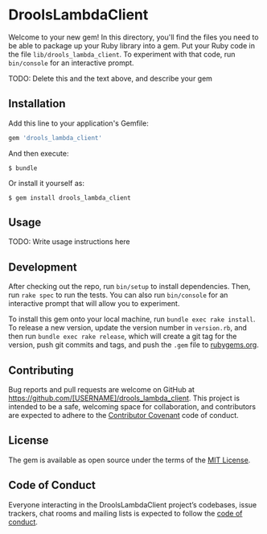 # DroolsLambdaClient

Welcome to your new gem! In this directory, you'll find the files you need to be able to package up your Ruby library into a gem. Put your Ruby code in the file `lib/drools_lambda_client`. To experiment with that code, run `bin/console` for an interactive prompt.

TODO: Delete this and the text above, and describe your gem

## Installation

Add this line to your application's Gemfile:

```ruby
gem 'drools_lambda_client'
```

And then execute:

    $ bundle

Or install it yourself as:

    $ gem install drools_lambda_client

## Usage

TODO: Write usage instructions here

## Development

After checking out the repo, run `bin/setup` to install dependencies. Then, run `rake spec` to run the tests. You can also run `bin/console` for an interactive prompt that will allow you to experiment.

To install this gem onto your local machine, run `bundle exec rake install`. To release a new version, update the version number in `version.rb`, and then run `bundle exec rake release`, which will create a git tag for the version, push git commits and tags, and push the `.gem` file to [rubygems.org](https://rubygems.org).

## Contributing

Bug reports and pull requests are welcome on GitHub at https://github.com/[USERNAME]/drools_lambda_client. This project is intended to be a safe, welcoming space for collaboration, and contributors are expected to adhere to the [Contributor Covenant](http://contributor-covenant.org) code of conduct.

## License

The gem is available as open source under the terms of the [MIT License](https://opensource.org/licenses/MIT).

## Code of Conduct

Everyone interacting in the DroolsLambdaClient project’s codebases, issue trackers, chat rooms and mailing lists is expected to follow the [code of conduct](https://github.com/[USERNAME]/drools_lambda_client/blob/master/CODE_OF_CONDUCT.md).
